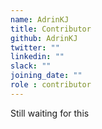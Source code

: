 ```yaml
---
name: AdrinKJ
title: Contributor
github: AdrinKJ
twitter: ""
linkedin: ""
slack: ""
joining_date: ""
role : contributor
---
```


Still waiting for this
